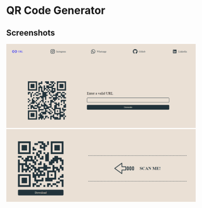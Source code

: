 # QR Code Generator

## Screenshots

![Main Page](./src/assets/1.png)
![Main Page](./src/assets/Screenshot%202024-11-10%20134101.png)
